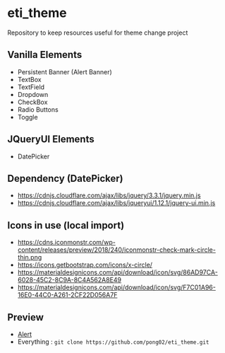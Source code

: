 # eti_theme
Repository to keep resources useful for theme change project 

## Vanilla Elements
- Persistent Banner (Alert Banner)
- TextBox
- TextField
- Dropdown
- CheckBox
- Radio Buttons
- Toggle

## JQueryUI Elements
- DatePicker

## Dependency (DatePicker)
- https://cdnjs.cloudflare.com/ajax/libs/jquery/3.3.1/jquery.min.js
- https://cdnjs.cloudflare.com/ajax/libs/jqueryui/1.12.1/jquery-ui.min.js

## Icons in use (local import)
- https://cdns.iconmonstr.com/wp-content/releases/preview/2018/240/iconmonstr-check-mark-circle-thin.png
- https://icons.getbootstrap.com/icons/x-circle/
- https://materialdesignicons.com/api/download/icon/svg/86AD97CA-6028-45C2-8C9A-8C4A562A8E49
- https://materialdesignicons.com/api/download/icon/svg/F7C01A96-16E0-44C0-A261-2CF22D056A7F

## Preview
- [Alert](https://gistpreview.github.io/?fcc2e33f97216d0be11aa1dfd0a02faa)
- Everything : `git clone https://github.com/pong02/eti_theme.git`
